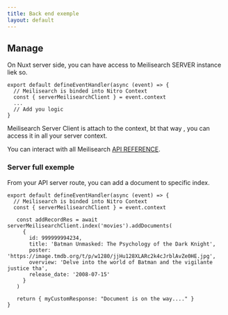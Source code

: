 ```yaml
---
title: Back end exemple
layout: default
---
```



## Manage

On Nuxt server side, you can have access to Meilisearch SERVER instance liek so.

```ts{}[server/api/myRoute]
export default defineEventHandler(async (event) => {
  // Meilisearch is binded into Nitro Context
  const { serverMeilisearchClient } = event.context
  ...
  // Add you logic
}
```

Meilisearch Server Client is attach to the context, bt that way , you can access it in all your server context.

You can interact with all Meilisearch [API REFERENCE](https://docs.meilisearch.com/reference/api/overview.html).




### Server full exemple

From your API server route, you can add a document to specific index.

```ts{}[server/api/myRoute]
export default defineEventHandler(async (event) => {
  // Meilisearch is binded into Nitro Context
  const { serverMeilisearchClient } = event.context

   const addRecordRes = await serverMeilisearchClient.index('movies').addDocuments(
     {
       id: 999999994234,
       title: 'Batman Unmasked: The Psychology of the Dark Knight',
       poster: 'https://image.tmdb.org/t/p/w1280/jjHu128XLARc2k4cJrblAvZe0HE.jpg',
       overview: 'Delve into the world of Batman and the vigilante justice tha',
       release_date: '2008-07-15'
     }
   )

   return { myCustomResponse: "Document is on the way...." }
}
```

